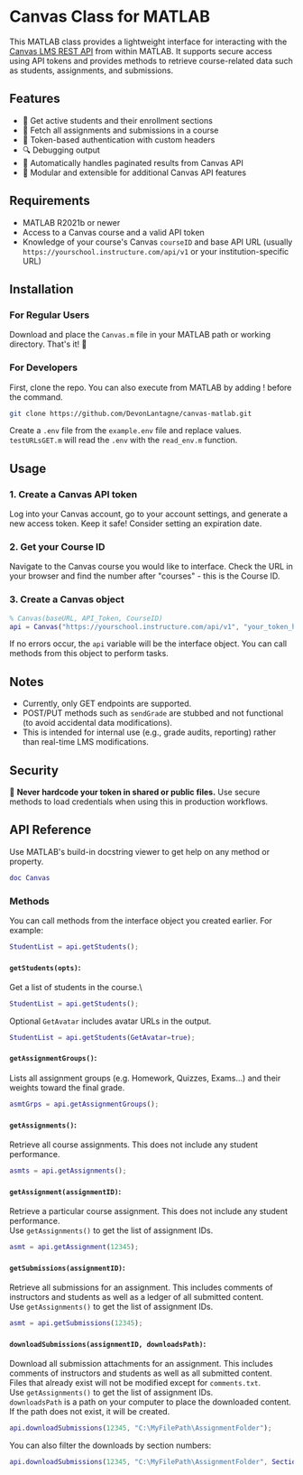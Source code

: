 # Canvas Class for MATLAB

This MATLAB class provides a lightweight interface for interacting with the [Canvas LMS REST API](https://canvas.instructure.com/doc/api/) from within MATLAB. It supports secure access using API tokens and provides methods to retrieve course-related data such as students, assignments, and submissions.

## Features

- 🧾 Get active students and their enrollment sections
- 📝 Fetch all assignments and submissions in a course
- 🔐 Token-based authentication with custom headers
- 🔍 Debugging output
- 📡 Automatically handles paginated results from Canvas API
- 👷 Modular and extensible for additional Canvas API features

## Requirements

- MATLAB R2021b or newer
- Access to a Canvas course and a valid API token
- Knowledge of your course's Canvas `courseID` and base API URL (usually `https://yourschool.instructure.com/api/v1` or your institution-specific URL)

## Installation

### For Regular Users
Download and place the `Canvas.m` file in your MATLAB path or working directory. That's it! 🍷

### For Developers

First, clone the repo. You can also execute from MATLAB by adding ! before the command.

```bash
git clone https://github.com/DevonLantagne/canvas-matlab.git
```

Create a `.env` file from the `example.env` file and replace values. `testURLsGET.m` will read the `.env` with the `read_env.m` function.

## Usage

### 1. Create a Canvas API token

Log into your Canvas account, go to your account settings, and generate a new access token. Keep it safe! Consider setting an expiration date.

### 2. Get your Course ID

Navigate to the Canvas course you would like to interface. Check the URL in your browser and find the number after "courses" - this is the Course ID.

### 3. Create a Canvas object

```matlab
% Canvas(baseURL, API_Token, CourseID)
api = Canvas("https://yourschool.instructure.com/api/v1", "your_token_here", "12345");
```

If no errors occur, the `api` variable will be the interface object. You can call methods from this object to perform tasks.

## Notes

- Currently, only GET endpoints are supported.
- POST/PUT methods such as `sendGrade` are stubbed and not functional (to avoid accidental data modifications).
- This is intended for internal use (e.g., grade audits, reporting) rather than real-time LMS modifications.

## Security

🚨 **Never hardcode your token in shared or public files.** Use secure methods to load credentials when using this in production workflows.

## API Reference

Use MATLAB's build-in docstring viewer to get help on any method or property.
```matlab
doc Canvas
```

### Methods
You can call methods from the interface object you created earlier. For example:
```matlab
StudentList = api.getStudents();
```

#### `getStudents(opts)`: 
Get a list of students in the course.\
```matlab
StudentList = api.getStudents();
```
Optional `GetAvatar` includes avatar URLs in the output.
```matlab
StudentList = api.getStudents(GetAvatar=true);
```

#### `getAssignmentGroups()`:
Lists all assignment groups (e.g. Homework, Quizzes, Exams...) and their weights toward the final grade.
```matlab
asmtGrps = api.getAssignmentGroups();
```

#### `getAssignments()`:
Retrieve all course assignments. This does not include any student performance.
```matlab
asmts = api.getAssignments();
```

#### `getAssignment(assignmentID)`:
Retrieve a particular course assignment. This does not include any student performance.\
Use `getAssignments()` to get the list of assignment IDs.
```matlab
asmt = api.getAssignment(12345);
```

#### `getSubmissions(assignmentID)`:
Retrieve all submissions for an assignment. This includes comments of instructors and students as well as a ledger of all submitted content.\
Use `getAssignments()` to get the list of assignment IDs.
```matlab
asmt = api.getSubmissions(12345);
```

#### `downloadSubmissions(assignmentID, downloadsPath)`:
Download all submission attachments for an assignment. This includes comments of instructors and students as well as all submitted content.\
Files that already exist will not be modified except for `comments.txt`.\
Use `getAssignments()` to get the list of assignment IDs.\
`downloadsPath` is a path on your computer to place the downloaded content. If the path does not exist, it will be created.
```matlab
api.downloadSubmissions(12345, "C:\MyFilePath\AssignmentFolder");
```
You can also filter the downloads by section numbers:
```matlab
api.downloadSubmissions(12345, "C:\MyFilePath\AssignmentFolder", Sections=["001", "002"]);
```



